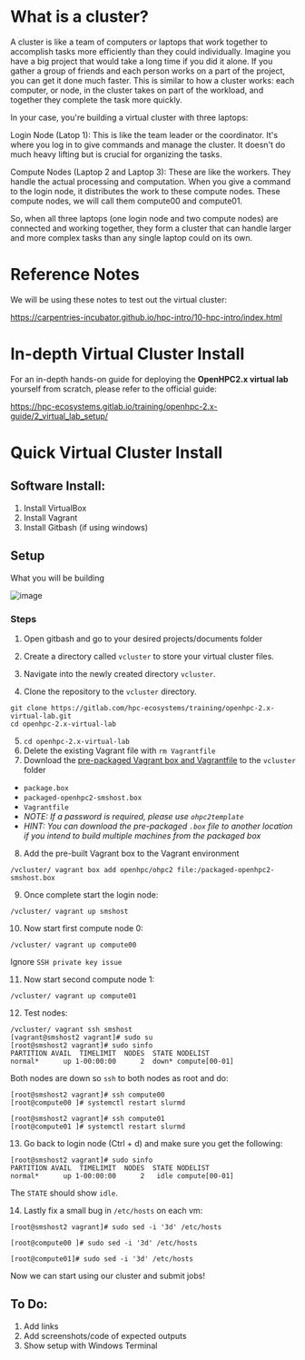 # What is a cluster?

A cluster is like a team of computers or laptops that work together to accomplish tasks more efficiently than they could individually. Imagine you have a big project that would take a long time if you did it alone. If you gather a group of friends and each person works on a part of the project, you can get it done much faster. This is similar to how a cluster works: each computer, or node, in the cluster takes on part of the workload, and together they complete the task more quickly.

In your case, you're building a virtual cluster with three laptops:

Login Node (Latop 1): This is like the team leader or the coordinator. It's where you log in to give commands and manage the cluster. It doesn't do much heavy lifting but is crucial for organizing the tasks.

Compute Nodes (Laptop 2 and Laptop 3): These are like the workers. They handle the actual processing and computation. When you give a command to the login node, it distributes the work to these compute nodes. These compute nodes, we will call them compute00 and compute01.

So, when all three laptops (one login node and two compute nodes) are connected and working together, they form a cluster that can handle larger and more complex tasks than any single laptop could on its own.

# Reference Notes

We will be using these notes to test out the virtual cluster:

https://carpentries-incubator.github.io/hpc-intro/10-hpc-intro/index.html

# In-depth Virtual Cluster Install

For an in-depth hands-on guide for deploying the **OpenHPC2.x virtual lab** yourself from scratch, please refer to the official guide:  

https://hpc-ecosystems.gitlab.io/training/openhpc-2.x-guide/2_virtual_lab_setup/

# Quick Virtual Cluster Install

## Software Install:
1. Install VirtualBox
2. Install Vagrant
3. Install Gitbash (if using windows)

## Setup 

What you will be building

![image](https://github.com/HPC-Ecosystems/OpenHPC2-vcluster-downloadable/assets/157092105/546a11c8-372c-4950-bc28-509d52a1f056)


### Steps

1. Open gitbash and go to your desired projects/documents folder

2. Create a directory called `vcluster` to store your virtual cluster files.  
3. Navigate into the newly created directory `vcluster`.  
5. Clone the repository to the `vcluster` directory.  

```
git clone https://gitlab.com/hpc-ecosystems/training/openhpc-2.x-virtual-lab.git 
cd openhpc-2.x-virtual-lab
```

5. `cd openhpc-2.x-virtual-lab`
6. Delete the existing Vagrant file with `rm Vagrantfile`
7. Download the [pre-packaged Vagrant box and Vagrantfile](https://csircoza-my.sharepoint.com/:f:/g/personal/bjohnston_csir_co_za/Elv5PJ6ScCBLmlclV_B7vb4BEdLjkuW-GdPW7iIwfEm_kQ) to the `vcluster` folder
  - `package.box`  
  - `packaged-openhpc2-smshost.box`  
  - `Vagrantfile`
  - *NOTE: If a password is required, please use `ohpc2template`*
  - *HINT: You can download the pre-packaged `.box` file to another location if you intend to build multiple machines from the packaged box*

8. Add the pre-built Vagrant box to the Vagrant environment

```
/vcluster/ vagrant box add openhpc/ohpc2 file:/packaged-openhpc2-smshost.box
```

9. Once complete start the login node:

```
/vcluster/ vagrant up smshost
```

10. Now start first compute node 0:

```
/vcluster/ vagrant up compute00
```

Ignore `SSH private key issue`

11. Now start second compute node 1:

```
/vcluster/ vagrant up compute01
```

12. Test nodes:

```
/vcluster/ vagrant ssh smshost
[vagrant@smshost2 vagrant]# sudo su
[root@smshost2 vagrant]# sudo sinfo
PARTITION AVAIL  TIMELIMIT  NODES  STATE NODELIST
normal*      up 1-00:00:00      2  down* compute[00-01]
```

Both nodes are down so `ssh` to both nodes as root and do:

```
[root@smshost2 vagrant]# ssh compute00
[root@compute00 ]# systemctl restart slurmd
```

```
[root@smshost2 vagrant]# ssh compute01
[root@compute01 ]# systemctl restart slurmd
```

13. Go back to login node (Ctrl + d) and make sure you get the following:

```
[root@smshost2 vagrant]# sudo sinfo
PARTITION AVAIL  TIMELIMIT  NODES  STATE NODELIST
normal*      up 1-00:00:00      2   idle compute[00-01]
```

The `STATE` should show `idle`.

14. Lastly fix a small bug in `/etc/hosts` on each vm:

```
[root@smshost2 vagrant]# sudo sed -i '3d' /etc/hosts
```

```
[root@compute00 ]# sudo sed -i '3d' /etc/hosts
```

```
[root@compute01]# sudo sed -i '3d' /etc/hosts
```

Now we can start using our cluster and submit jobs!


## To Do:
1. Add links
2. Add screenshots/code of expected outputs
3. Show setup with Windows Terminal


